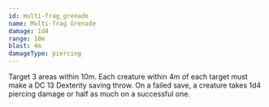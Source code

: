 ```yaml
---
id: multi-frag_grenade
name: Multi-frag Grenade
damage: 1d4
range: 10m
blast: 4m
damageType: piercing
---
```

Target 3 areas within 10m. Each creature within 4m of each target must make a DC 13 Dexterity saving throw.
On a failed save, a creature takes 1d4 piercing damage or half as much on a successful one.
